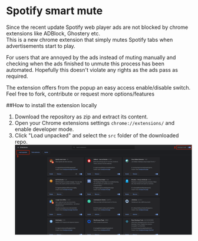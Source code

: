 # Spotify smart mute
Since the recent update Spotify web player ads are not blocked by chrome extensions like ADBlock, Ghostery etc.<br/> 
This is a new chrome extension that simply mutes Spotify tabs when advertisements start to play.<br>

For users that are annoyed by the ads instead of muting manually and checking when the ads finished to unmute this process has been automated.
Hopefully this doesn't violate any rights as the ads pass as required.<br>

The extension offers from the popup an easy access enable/disable switch.<br>
Feel free to fork, contribute or request more options/features

##How to install the extension locally
1. Download the repository as zip and extract its content.
2. Open your Chrome extensions settings `chrome://extensions/` and enable developer mode.
3. Click "Load unpacked" and select the `src` folder of the downloaded repo.
![Example](screenshot.png)